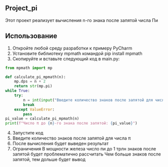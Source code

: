 ## Project_pi
Этот проект реализует вычисления n-го знака после запятой числа Пи

## Использование
1. Откройте любой среду разработки к примеру PyCharm
2. Установите библиотеку mpmath командой pip install mpmath
3. Скопируйте и вставьте следующий код в main.py:
```python
from mpmath import mp

def calculate_pi_mpmath(n):
    mp.dps = n + 2
    return str(mp.pi)
while True:
    try:
        n = int(input("Введите количество знаков после запятой для числа π: "))
        break
    except ValueError:
        pass
pi_value = calculate_pi_mpmath(n)
print(f"Число π до {n}-го знака после запятой: {pi_value}")
```
4. Запустите код
5. Введите количество знаков после запятой для числа π
6. После вычисления будет выведен результат
7. Ограничения В мощности железа число пи до 1 трлн знаков после запятой будет проблематично рассчитать Чем больше знаков после запятой, тем дольше будет вывод
